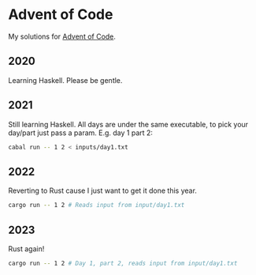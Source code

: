 # Advent of Code

My solutions for [Advent of Code](https://adventofcode.com).

## 2020

Learning Haskell. Please be gentle.

## 2021

Still learning Haskell. All days are under the same executable, to pick your day/part just pass a param. E.g. day 1 part 2:

```sh
cabal run -- 1 2 < inputs/day1.txt
```

## 2022

Reverting to Rust cause I just want to get it done this year.

```sh
cargo run -- 1 2 # Reads input from input/day1.txt
```

## 2023

Rust again!

```sh
cargo run -- 1 2 # Day 1, part 2, reads input from input/day1.txt
```
